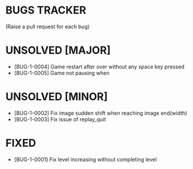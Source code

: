 # BUGS TRACKER
(Raise a pull request for each bug)

# UNSOLVED [MAJOR]
* [BUG-1-0004] Game restart after over without any space key pressed
* [BUG-1-0005] Game not pausing when

# UNSOLVED [MINOR]
* [BUG-1-0002] Fix image sudden shift when reaching image end(width)
* [BUG-1-0003] Fix issue of replay_quit


# FIXED
* [BUG-1-0001] Fix level increasing without completing level